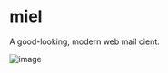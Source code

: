 # miel

A good-looking, modern web mail cient.

![image](https://github.com/user-attachments/assets/fb9b9d0d-e099-46e0-9632-5aafc393a347)

